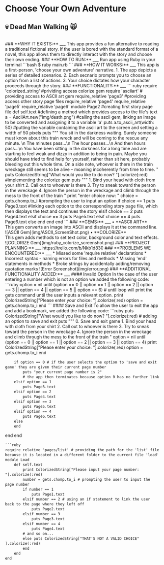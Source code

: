 # Choose Your Own Adventure
## :skull: Dead Man Walking :scream_cat: 
</br>
### **WHY IT EXISTS:**
___
This app provides a fun alternative to reading a traditional fictional story. If the user is bored with the standard format of a novel, this app allows them to directly interact with the story and choose their own ending.
### **HOW TO RUN:**
___
Run app using Ruby in your terminal
```bash
$ ruby main.rb
```
### **HOW IT WORKS:**
___
This app is a first-person, 'choose your own adventure' narrative.
1. The app depicts a series of detailed scenarios. 
2. Each secnario prompts you to choose an option from a list of actions. 
3. Your choice dictates how your character proceeds through the story.
### **FUNCTIONALITY:**
___
``` ruby
require 'colorized_string' #prividing access colorize gem
require 'asciiart' # providing access to ASCII art gem
require_relative 'page3' #providing access other story page files
require_relative 'page4'
require_relative 'page5'
require_relative 'page6'
module Page2 #creating first story page file
    def self.text #defining a method which provides access to the file's text
a = AsciiArt.new("img/death.png") #calling the ascii gem, linking an image to be converted and assigning it to a variable 'a'
puts a.to_ascii_art(width: 50) #putting the variable containing the ascii art to the screen and setting a width of 50 pixels
    puts """
You sit in the darkness waiting. Surely someone must know about this train wreck and will be coming to the rescue any minute. \n
The minutes pass…\n
The hour passes…\n
And then hours pass…\n
You have been sitting in the darkness for a long time and are starting to feel weak and dizzy in addition to being in pain. Maybe you should have tried to find help for yourself, rather than sit here, probably bleeding out this whole time. On a side note, whoever is there in the train wreckage still seems to be alive – moaning incoherently from time to time.
    "
puts ColorizedString["What would you like to do now? "].colorize(:red) #implementing the colorize gem
        puts """
        1. Bind your head with cloth from your shirt
        2. Call out to whoever is there
        3. Try to sneak toward the person in the wreckage
        4. Ignore the person in the wreckage and climb through the mess to the front of the train
        "
    print "enter choice now: "    
        choice = gets.chomp.to_i #prompting the user to input an option
            if choice == 1
                puts Page3.text #linking each option to the corresponding story page file, which then displays the text and continues the story
            elsif choice == 2
                puts Page4.text
            elsif choice == 3
                puts Page5.text
            elsif choice == 4
                puts Page6.text
            else
        end
    end
end
```
### **GEMS:**
___
• **ASCII ART** </br>
This gem converts an image into ASCII and displays it at the command line.
![ASCII Gem](img/ASCII_ScreenShot.png)
• **COLORIZE** </br>
This gem adds methods to set text color, background color and text effects.
![COLORIZE Gem](img/ruby_colorize_screenshot.png)
### **PROJECT PLANNING:**
___
https://trello.com/b/Nkb1d830
### **PROBLEMS WE ENCOUNTERED:**
___
* Missed some 'require relative' declarations
* Incorrect syntax - naming errors for files and methods
* Missing 'end' statements in methods
* Broke strings by accidentally adding/removing quotation marks
![Error Screenshot](img/error.png)
### **ADDITIONAL FUNCTIONALITY ADDED:**
___
#### Invalid Option
In the case of the user entering a number which is not an option we added the following code:
```ruby
option = nil
    until (option == 0 || option == 1 || option == 2 || option == 3 || option == 4 || option == 5 || option == 6) # until loop will print the gets command until the user inputs a relevant option.
    print ColorizedString["Please enter your choice: "].colorize(:red) 
    option = gets.chomp.to_i
    end
```
#### Save and Exit
To allow the user to exit the app and add a bookmark, we added the following code:
```ruby
puts ColorizedString["What would you like to do now? "].colorize(:red)
        # adding an option to save and exit
        puts """
        0. Save and exit game
        1. Bind your head with cloth from your shirt
        2. Call out to whoever is there
        3. Try to sneak toward the person in the wreckage
        4. Ignore the person in the wreckage and climb through the mess to the front of the train
        "
        option = nil
        until (option == 0 || option == 1 || option == 2 || option == 3 || option == 4)
        print ColorizedString["Please enter your choice: "].colorize(:red) 
        option = gets.chomp.to_i
        end
    
        if option == 0 # if the user selects the option to 'save and exit game' they are given their current page number
            puts "your current page number is 2"
            # the app then terminates because option 0 has no further link
        elsif option == 1
            puts Page3.text
        elsif option == 2
            puts Page4.text
        elsif option == 3
            puts Page5.text
        elsif option == 4
            puts Page6.text
        else
        end
end
end
```
```ruby
require_relative 'pages/list' # providing the path for the 'list' file because it is located in a different folder to the current file 'load'
module Load
    def self.text
        print ColorizedString["Please input your page number: "].colorize(:red)
        number = gets.chomp.to_i # prompting the user to input the page number
        if number == 1
            puts Page1.text
        elsif number == 2 # using an if statement to link the user back to the page where they left off
            puts Page2.text
        elsif number == 3
            puts Page3.text
        elsif number == 4
            puts Page4.text
        # and so on...
        else puts ColorizedString["THAT'S NOT A VALID CHOICE" ].colorize(:red)
        end
    end
end
```